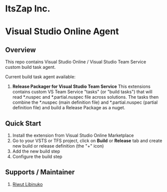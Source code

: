 # ItsZap Inc.
# Visual Studio Online Agent

## Overview
This repo contains Visual Studio Online / Visual Studio Team Service custom build task agent. 

Current build task agent available:
1. **Release Packager for Visual Studio Team Service**
   This extensions contains custom VS Team Service "tasks" (or "build tasks") that will read *.nuspec and *.partial.nuspec file across solutions. The tasks then combine the *.nuspec (main definition file) and *.partial.nuspec (partial definition file) and build a Release Package as a nuget.

## Quick Start
1. Install the extension from Visual Studio Online Marketplace
2. Go to your VSTS or TFS project, click on **Build** or **Release** tab and create new build or release definition (the "+" icon)
3. Add the new build step
4. Configure the build step

## Supports / Maintainer
1. [Riwut Libinuko](cakriwut@gmail.com)
